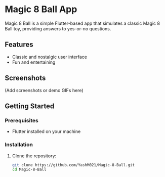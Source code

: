 # Magic 8 Ball App

Magic 8 Ball is a simple Flutter-based app that simulates a classic Magic 8 Ball toy, providing answers to yes-or-no questions.

## Features

- Classic and nostalgic user interface
- Fun and entertaining

## Screenshots

(Add screenshots or demo GIFs here)

## Getting Started

### Prerequisites

- Flutter installed on your machine

### Installation

1. Clone the repository:

   ```bash
   git clone https://github.com/YashM021/Magic-8-Ball.git
   cd Magic-8-Ball
